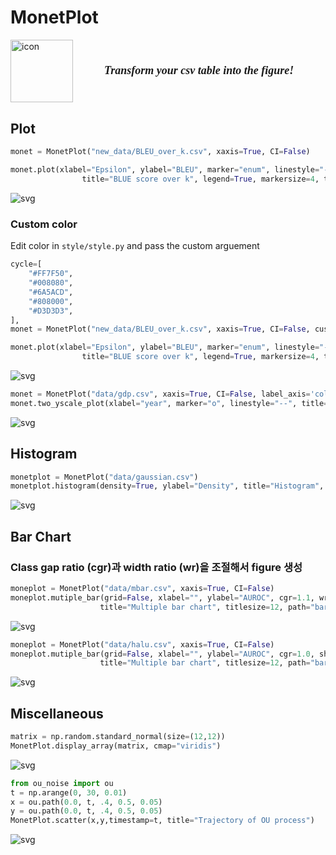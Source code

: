 # MonetPlot
<div style="display: flex; align-items: center;">
  <img src="figure/monet.jfif" alt="icon" width="100" style="margin-right: 50px;"/>
  <div>
  <p style="font-family: '', 'Georgia', 'Times New Roman', serif; font-size: 18px; font-style: italic;">
  <strong>Transform your csv table into the figure!</strong>
</p>
</p>
  </div>
</div>

<h2 style="margin-top: 30px;">Plot</h2>

```python
monet = MonetPlot("new_data/BLEU_over_k.csv", xaxis=True, CI=False)

monet.plot(xlabel="Epsilon", ylabel="BLEU", marker="enum", linestyle="--",   
                title="BLUE score over k", legend=True, markersize=4, titlesize=10, path="figure.png")
```


    
![svg](gallery_files/gallery_2_0.svg)
    


### Custom color
Edit color in `style/style.py` and pass the custom arguement


```python
cycle=[
    "#FF7F50",
    "#008080",
    "#6A5ACD",
    "#808000",
    "#D3D3D3",
],
monet = MonetPlot("new_data/BLEU_over_k.csv", xaxis=True, CI=False, custom=True)

monet.plot(xlabel="Epsilon", ylabel="BLEU", marker="enum", linestyle="--",   
                title="BLUE score over k", legend=True, markersize=4, titlesize=10, path="figure.png")
```


    
![svg](gallery_files/gallery_4_0.svg)
    


```python
monet = MonetPlot("data/gdp.csv", xaxis=True, CI=False, label_axis='col')
monet.two_yscale_plot(xlabel="year", marker="o", linestyle="--", title="Two y-scales plot", markersize=4, path="figure2.png")
```


    
![svg](gallery_files/gallery_5_0.svg)
    


## Histogram


```python
monetplot = MonetPlot("data/gaussian.csv")
monetplot.histogram(density=True, ylabel="Density", title="Histogram", path="histogram")
```


    
![svg](gallery_files/gallery_7_0.svg)
    


## Bar Chart 
### Class gap ratio (cgr)과 width ratio (wr)을 조절해서 figure 생성 


```python
moneplot = MonetPlot("data/mbar.csv", xaxis=True, CI=False) 
moneplot.mutiple_bar(grid=False, xlabel="", ylabel="AUROC", cgr=1.1, wr=1.4, show_value=True, 
                    title="Multiple bar chart", titlesize=12, path="barchart.png")
```


    
![svg](gallery_files/gallery_9_0.svg)
    



```python
moneplot = MonetPlot("data/halu.csv", xaxis=True, CI=False) 
moneplot.mutiple_bar(grid=False, xlabel="", ylabel="AUROC", cgr=1.0, show_value=True, 
                    title="Multiple bar chart", titlesize=12, path="barchart.png")
```


    
![svg](gallery_files/gallery_10_0.svg)
    


## Miscellaneous


```python
matrix = np.random.standard_normal(size=(12,12))
MonetPlot.display_array(matrix, cmap="viridis")
```


    
![svg](gallery_files/gallery_12_0.svg)
    



```python
from ou_noise import ou 
t = np.arange(0, 30, 0.01)
x = ou.path(0.0, t, .4, 0.5, 0.05)
y = ou.path(0.0, t, .4, 0.5, 0.05)
MonetPlot.scatter(x,y,timestamp=t, title="Trajectory of OU process")
```


    
![svg](gallery_files/gallery_13_0.svg)